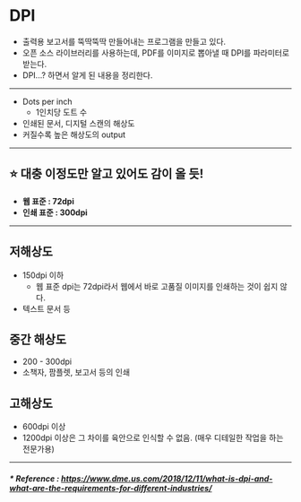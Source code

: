 # DPI
- 출력용 보고서를 뚝딱뚝딱 만들어내는 프로그램을 만들고 있다.
- 오픈 소스 라이브러리를 사용하는데, PDF를 이미지로 뽑아낼 때 DPI를 파라미터로 받는다.
- DPI...? 하면서 알게 된 내용을 정리한다.

---

- Dots per inch 
  - 1인치당 도트 수
- 인쇄된 문서, 디지털 스캔의 해상도
- 커질수록 높은 해상도의 output

---

## ⭐️ 대충 이정도만 알고 있어도 감이 올 듯!
- **웹 표준 : 72dpi**
- **인쇄 표준 : 300dpi**

---

## 저해상도
- 150dpi 이하
  - 웹 표준 dpi는 72dpi라서 웹에서 바로 고품질 이미지를 인쇄하는 것이 쉽지 않다.
- 텍스트 문서 등

## 중간 해상도
- 200 - 300dpi
- 소책자, 팜플렛, 보고서 등의 인쇄

## 고해상도
- 600dpi 이상
- 1200dpi 이상은 그 차이를 육안으로 인식할 수 없음. (매우 디테일한 작업을 하는 전문가용)

---

##### * Reference : https://www.dme.us.com/2018/12/11/what-is-dpi-and-what-are-the-requirements-for-different-industries/
